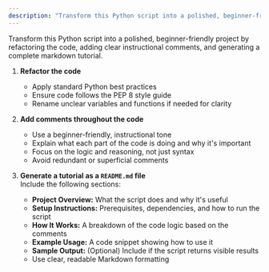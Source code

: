 ```yaml
---
description: "Transform this Python script into a polished, beginner-friendly project by refactoring the code, adding clear instructional comments, and generating a complete markdown tutorial."
---
```


Transform this Python script into a polished, beginner-friendly project by refactoring the code, adding clear instructional comments, and generating a complete markdown tutorial.

1. **Refactor the code**
   - Apply standard Python best practices
   - Ensure code follows the PEP 8 style guide
   - Rename unclear variables and functions if needed for clarity

1. **Add comments throughout the code**
   - Use a beginner-friendly, instructional tone
   - Explain what each part of the code is doing and why it's important
   - Focus on the logic and reasoning, not just syntax
   - Avoid redundant or superficial comments

1. **Generate a tutorial as a `README.md` file**  
   Include the following sections:
   - **Project Overview:** What the script does and why it's useful
   - **Setup Instructions:** Prerequisites, dependencies, and how to run the script
   - **How It Works:** A breakdown of the code logic based on the comments
   - **Example Usage:** A code snippet showing how to use it
   - **Sample Output:** (Optional) Include if the script returns visible results
   - Use clear, readable Markdown formatting
